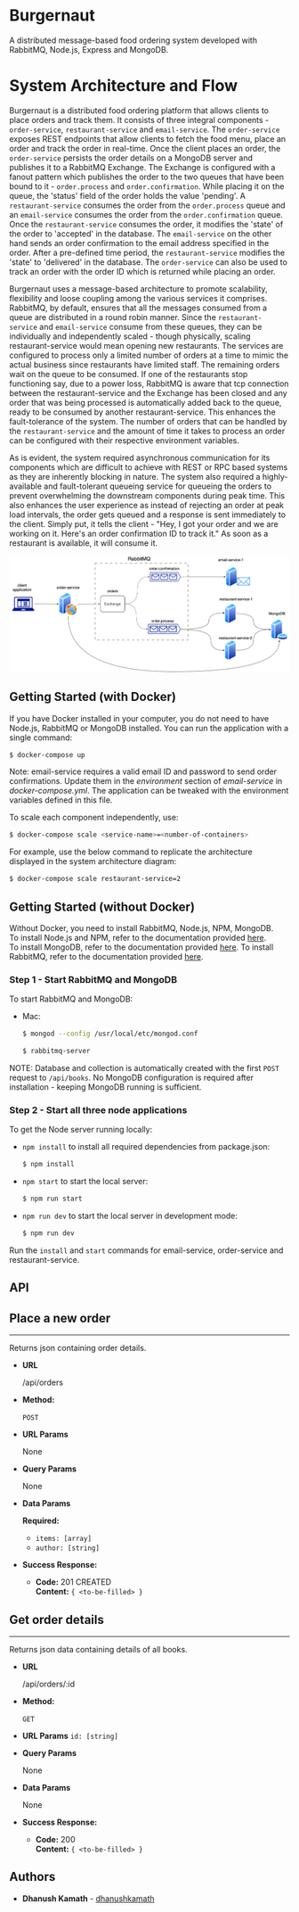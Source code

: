 # Burgernaut
A distributed message-based food ordering system developed with RabbitMQ, Node.js, Express and MongoDB.

# System Architecture and Flow
Burgernaut is a distributed food ordering platform that allows clients to place orders and track them. It consists of three integral components - `order-service`, `restaurant-service` and `email-service`. The `order-service` exposes REST endpoints that allow clients to fetch the food menu, place an order and track the order in real-time. Once the client places an order, the `order-service` persists the order details on a MongoDB server and publishes it to a RabbitMQ Exchange. The Exchange is configured with a fanout pattern which publishes the order to the two queues that have been bound to it - `order.process` and `order.confirmation`. While placing it on the queue, the 'status' field of the order holds the value 'pending'. A `restaurant-service` consumes the order from the `order.process` queue and an `email-service` consumes the order from the `order.confirmation` queue. Once the `restaurant-service` consumes the order, it modifies the 'state' of the order to 'accepted' in the database. The `email-service` on the other hand sends an order confirmation to the email address specified in the order. After a pre-defined time period, the `restaurant-service` modifies the 'state' to 'delivered' in the database. The `order-service` can also be used to track an order with the order ID which is returned while placing an order. 

Burgernaut uses a message-based architecture to promote scalability, flexibility and loose coupling among the various services it comprises. RabbitMQ, by default, ensures that all the messages consumed from a queue are distributed in a round robin manner. Since the `restaurant-service` and `email-service` consume from these queues, they can be individually and independently scaled - though physically, scaling restaurant-service would mean opening new restaurants. The services are configured to process only a limited number of orders at a time to mimic the actual business since restaurants have limited staff. The remaining orders wait on the queue to be consumed. If one of the restaurants stop functioning say, due to a power loss, RabbitMQ is aware that tcp connection between the restaurant-service and the Exchange has been closed and any order that was being processed is automatically added back to the queue, ready to be consumed by another restaurant-service. This enhances the fault-tolerance of the system. The number of orders that can be handled by the `restaurant-service` and the amount of time it takes to process an order can be configured with their respective environment variables.

As is evident, the system required asynchronous communication for its components which are difficult to achieve with REST or RPC based systems as they are inherently blocking in nature. The system also required a highly-available and fault-tolerant queueing service for queueing the orders to prevent overwhelming the downstream components during peak time. This also enhances the user experience as instead of rejecting an order at peak load intervals, the order gets queued and a response is sent immediately to the client. Simply put, it tells the client - "Hey, I got your order and we are working on it. Here's an order confirmation ID to track it." As soon as a restaurant is available, it will consume it.

![Burgernaut System Architecture](docs/burgernaut-system.png)
## Getting Started (with Docker)
If you have Docker installed in your computer, you do not need to have Node.js, RabbitMQ or MongoDB installed. You can run the application with a single command:
  ```bash
  $ docker-compose up
  ```
Note: email-service requires a valid email ID and password to send order confirmations. Update them in the <i>environment</i> section of <i>email-service</i> in <i>docker-compose.yml</i>. The application can be tweaked with the environment variables defined in this file.

To scale each component independently, use:
  ```bash
  $ docker-compose scale <service-name>=<number-of-containers>
  ```

For example, use the below command to replicate the architecture displayed in the system architecture diagram:
  ```bash
  $ docker-compose scale restaurant-service=2
  ```
## Getting Started (without Docker)
Without Docker, you need to install RabbitMQ, Node.js, NPM, MongoDB. </br>
To install Node.js and NPM, refer to the documentation provided [here](https://nodejs.org/en/download/package-manager).</br>
To install MongoDB, refer to the documentation provided [here](https://docs.mongodb.com/manual/installation/).
To install RabbitMQ, refer to the documentation provided [here](https://www.rabbitmq.com/download.html).
### Step 1 - Start RabbitMQ and MongoDB
To start RabbitMQ and MongoDB:
- Mac:
    ```bash
    $ mongod --config /usr/local/etc/mongod.conf
    ```
    ```bash
    $ rabbitmq-server
    ```

NOTE: Database and collection is automatically created with the first `POST` request to `/api/books`. No MongoDB configuration is required after installation - keeping MongoDB running is sufficient.
### Step 2 - Start all three node applications
To get the Node server running locally:
- `npm install` to install all required dependencies from package.json:
    ```bash
    $ npm install
    ```
- `npm start` to start the local server:
    ```bash
    $ npm run start
    ```
- `npm run dev` to start the local server in development mode:
    ```bash
    $ npm run dev
    ```
Run the `install` and `start` commands for email-service, order-service and restaurant-service.

## API
## Place a new order
----
  Returns json containing order details.

* **URL**

  /api/orders

* **Method:**

  `POST`
  
*  **URL Params**

    None

* **Query Params**

  None
  
 * **Data Params**
   
    **Required:**
    * `items: [array]`
    * `author: [string]`

* **Success Response:**

  * **Code:** 201 CREATED<br/>
    **Content:** `{ <to-be-filled> }`


## Get order details
----
  Returns json data containing details of all books.

* **URL**

  /api/orders/:id

* **Method:**

  `GET`
  
*  **URL Params**
   `id: [string]`
   
    
*  **Query Params**
   
   None
    
 * **Data Params**
   
    None

* **Success Response:**

  * **Code:** 200<br/>
    **Content:** `{ <to-be-filled> }`
 
## Authors
* **Dhanush Kamath** - [dhanushkamath](https://github.com/dhanushkamath)